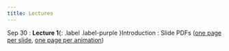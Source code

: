 ```yaml
---
title: Lectures
---
```


Sep 30
: **Lecture 1**{: .label .label-purple }Introduction
  : Slide PDFs ([one page per slide](/au21/assets/lectures/cs599_au21_lecture_01.pdf), [one page per animation](/au21/assets/lectures/cs599_au21_lecture_01_build.pdf))
